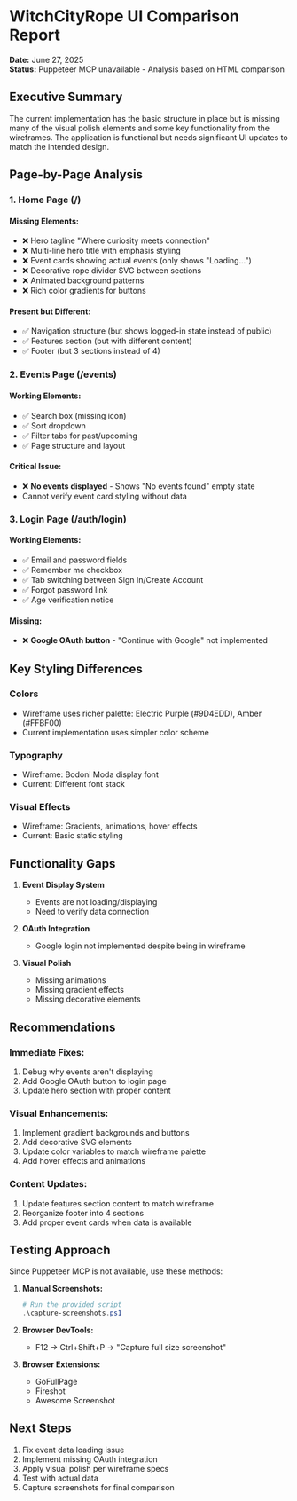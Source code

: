 # WitchCityRope UI Comparison Report
**Date:** June 27, 2025  
**Status:** Puppeteer MCP unavailable - Analysis based on HTML comparison

## Executive Summary

The current implementation has the basic structure in place but is missing many of the visual polish elements and some key functionality from the wireframes. The application is functional but needs significant UI updates to match the intended design.

## Page-by-Page Analysis

### 1. Home Page (/)

#### Missing Elements:
- ❌ Hero tagline "Where curiosity meets connection"
- ❌ Multi-line hero title with emphasis styling
- ❌ Event cards showing actual events (only shows "Loading...")
- ❌ Decorative rope divider SVG between sections
- ❌ Animated background patterns
- ❌ Rich color gradients for buttons

#### Present but Different:
- ✅ Navigation structure (but shows logged-in state instead of public)
- ✅ Features section (but with different content)
- ✅ Footer (but 3 sections instead of 4)

### 2. Events Page (/events)

#### Working Elements:
- ✅ Search box (missing icon)
- ✅ Sort dropdown
- ✅ Filter tabs for past/upcoming
- ✅ Page structure and layout

#### Critical Issue:
- ❌ **No events displayed** - Shows "No events found" empty state
- Cannot verify event card styling without data

### 3. Login Page (/auth/login)

#### Working Elements:
- ✅ Email and password fields
- ✅ Remember me checkbox
- ✅ Tab switching between Sign In/Create Account
- ✅ Forgot password link
- ✅ Age verification notice

#### Missing:
- ❌ **Google OAuth button** - "Continue with Google" not implemented

## Key Styling Differences

### Colors
- Wireframe uses richer palette: Electric Purple (#9D4EDD), Amber (#FFBF00)
- Current implementation uses simpler color scheme

### Typography
- Wireframe: Bodoni Moda display font
- Current: Different font stack

### Visual Effects
- Wireframe: Gradients, animations, hover effects
- Current: Basic static styling

## Functionality Gaps

1. **Event Display System**
   - Events are not loading/displaying
   - Need to verify data connection

2. **OAuth Integration**
   - Google login not implemented despite being in wireframe

3. **Visual Polish**
   - Missing animations
   - Missing gradient effects
   - Missing decorative elements

## Recommendations

### Immediate Fixes:
1. Debug why events aren't displaying
2. Add Google OAuth button to login page
3. Update hero section with proper content

### Visual Enhancements:
1. Implement gradient backgrounds and buttons
2. Add decorative SVG elements
3. Update color variables to match wireframe palette
4. Add hover effects and animations

### Content Updates:
1. Update features section content to match wireframe
2. Reorganize footer into 4 sections
3. Add proper event cards when data is available

## Testing Approach

Since Puppeteer MCP is not available, use these methods:

1. **Manual Screenshots:**
   ```powershell
   # Run the provided script
   .\capture-screenshots.ps1
   ```

2. **Browser DevTools:**
   - F12 → Ctrl+Shift+P → "Capture full size screenshot"

3. **Browser Extensions:**
   - GoFullPage
   - Fireshot
   - Awesome Screenshot

## Next Steps

1. Fix event data loading issue
2. Implement missing OAuth integration
3. Apply visual polish per wireframe specs
4. Test with actual data
5. Capture screenshots for final comparison